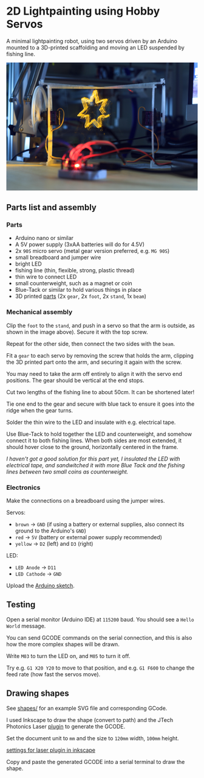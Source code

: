 # 2D Lightpainting using Hobby Servos

A minimal lightpainting robot, using two servos driven by an Arduino mounted to
a 3D-printed scaffolding and moving an LED suspended by fishing line.

![a star painted by the finished robot](images/2018-03-24_2557.jpg)

## Parts list and assembly

### Parts

  * Arduino nano or similar
  * A 5V power supply (3xAA batteries will do for 4.5V)
  * 2x `90S` micro servo (metal gear version preferred, e.g. `MG 90S`)
  * small breadboard and jumper wire
  * bright LED
  * fishing line (thin, flexible, strong, plastic thread)
  * thin wire to connect LED
  * small counterweight, such as a magnet or coin
  * Blue-Tack or similar to hold various things in place
  * 3D printed [parts](printed-parts/) (2x `gear`, 2x `foot`, 2x `stand`, 1x
    `beam`)

### Mechanical assembly

Clip the `foot` to the `stand`, and push in a servo so that the arm is outside,
as shown in the image above). Secure it with the top screw.

Repeat for the other side, then connect the two sides with the `beam`.

Fit a `gear` to each servo by removing the screw that holds the arm, clipping
the 3D printed part onto the arm, and securing it again with the screw.

You may need to take the arm off entirely to align it with the servo end
positions. The gear should be vertical at the end stops.

Cut two lengths of the fishing line to about 50cm. It can be shortened later!

Tie one end to the gear and secure with blue tack to ensure it goes into the
ridge when the gear turns.

Solder the thin wire to the LED and insulate with e.g. electrical tape.

Use Blue-Tack to hold together the LED and counterweight, and somehow connect it
to both fishing lines. When both sides are most extended, it should hover close
to the ground, horizontally centered in the frame.

_I haven't got a good solution for this part yet, I insulated the LED with
electrical tape, and sandwitched it with more Blue Tack and the fishing
lines between two small coins as counterweight._

### Electronics  

Make the connections on a breadboard using the jumper wires.

Servos:

* `brown` -> `GND` (if using a battery or external supplies, also connect its
  ground to the Arduino's `GND`)
* `red` -> `5V` (battery or external power supply recommended)
* `yellow` -> `D2` (left) and `D3` (right)

LED:

* `LED Anode` -> `D11`
* `LED Cathode` -> `GND`

Upload the [Arduino sketch](arduino/paint_2d/paint_2d.ino).

## Testing

Open a serial monitor (Arduino IDE) at `115200` baud. You should see a
`Hello World` message.

You can send GCODE commands on the serial connection, and this is also how the
more complex shapes will be drawn.

Write `M03` to turn the LED on, and `M05` to turn it off.

Try e.g. `G1 X20 Y20` to move to that position, and e.g. `G1 F600` to change the
feed rate (how fast the servos move).

## Drawing shapes

See [shapes/](shapes/star_0001.gcode) for an example SVG file and corresponding
GCode.

I used Inkscape to draw the shape (convert to path) and the JTech Photonics
Laser [plugin](https://jtechphotonics.com/?page_id=2012) to generate the GCODE.

Set the document unit to `mm` and the size to `120mm` width, `100mm` height.

[settings for laser plugin in inkscape](images/inkscape.png)

Copy and paste the generated GCODE into a serial terminal to draw the shape.
